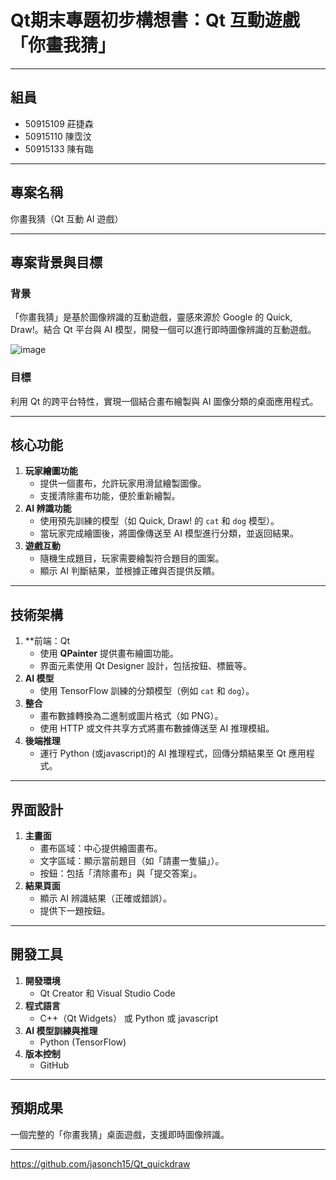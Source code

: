 # **Qt期末專題初步構想書：Qt 互動遊戲「你畫我猜」**

---
## **組員**

- 50915109 莊捷森
- 50915110 陳霑汶
- 50915133 陳有臨

---

## **專案名稱**
你畫我猜（Qt 互動 AI 遊戲）

---

## **專案背景與目標**
### **背景**  
「你畫我猜」是基於圖像辨識的互動遊戲，靈感來源於 Google 的 Quick, Draw!。結合 Qt 平台與 AI 模型，開發一個可以進行即時圖像辨識的互動遊戲。

![image](https://github.com/user-attachments/assets/5c916ff0-a69d-47b3-97e0-5517a7675687)


### **目標**  
利用 Qt 的跨平台特性，實現一個結合畫布繪製與 AI 圖像分類的桌面應用程式。

---

## **核心功能**
1. **玩家繪圖功能**  
   - 提供一個畫布，允許玩家用滑鼠繪製圖像。
   - 支援清除畫布功能，便於重新繪製。
2. **AI 辨識功能**  
   - 使用預先訓練的模型（如 Quick, Draw! 的 `cat` 和 `dog` 模型）。
   - 當玩家完成繪圖後，將圖像傳送至 AI 模型進行分類，並返回結果。
3. **遊戲互動**  
   - 隨機生成題目，玩家需要繪製符合題目的圖案。
   - 顯示 AI 判斷結果，並根據正確與否提供反饋。


---

## **技術架構**
1. **前端：Qt
   - 使用 **QPainter** 提供畫布繪圖功能。
   - 界面元素使用 Qt Designer 設計，包括按鈕、標籤等。
2. **AI 模型**  
   - 使用 TensorFlow 訓練的分類模型（例如 `cat` 和 `dog`）。
3. **整合**  
   - 畫布數據轉換為二進制或圖片格式（如 PNG）。
   - 使用 HTTP 或文件共享方式將畫布數據傳送至 AI 推理模組。
4. **後端推理**  
   - 運行 Python (或javascript)的 AI 推理程式，回傳分類結果至 Qt 應用程式。

---

## **界面設計**
1. **主畫面**
   - 畫布區域：中心提供繪圖畫布。
   - 文字區域：顯示當前題目（如「請畫一隻貓」）。
   - 按鈕：包括「清除畫布」與「提交答案」。
2. **結果頁面**
   - 顯示 AI 辨識結果（正確或錯誤）。
   - 提供下一題按鈕。

---


## **開發工具**
1. **開發環境**  
   - Qt Creator 和 Visual Studio Code
2. **程式語言**  
   - C++（Qt Widgets） 或 Python 或 javascript
3. **AI 模型訓練與推理**  
   - Python (TensorFlow)
4. **版本控制**  
   - GitHub

---

## **預期成果**
 一個完整的「你畫我猜」桌面遊戲，支援即時圖像辨識。


---

https://github.com/jasonch15/Qt_quickdraw
